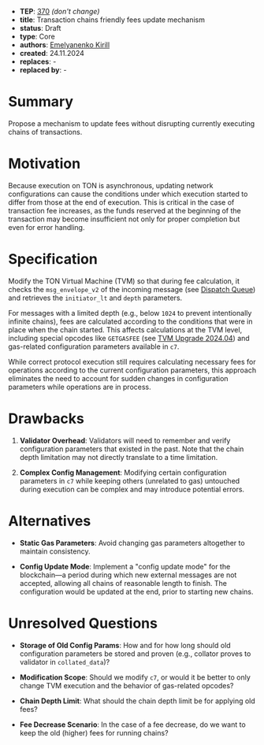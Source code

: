 - **TEP**: [370](https://github.com/ton-blockchain/TEPs/pull/370) *(don't change)*
- **title**: Transaction chains friendly fees update mechanism
- **status**: Draft
- **type**: Core
- **authors**: [Emelyanenko Kirill](https://github.com/EmelyanenkoK)
- **created**: 24.11.2024
- **replaces**: -
- **replaced by**: -

# Summary

Propose a mechanism to update fees without disrupting currently executing chains of transactions.

# Motivation

Because execution on TON is asynchronous, updating network configurations can cause the conditions under which execution started to differ from those at the end of execution. This is critical in the case of transaction fee increases, as the funds reserved at the beginning of the transaction may become insufficient not only for proper completion but even for error handling.

# Specification

Modify the TON Virtual Machine (TVM) so that during fee calculation, it checks the `msg_envelope_v2` of the incoming message (see [Dispatch Queue](https://github.com/ton-blockchain/TEPs/blob/master/text/0160-dispatch-queue.md)) and retrieves the `initiator_lt` and `depth` parameters.

For messages with a limited depth (e.g., below `1024` to prevent intentionally infinite chains), fees are calculated according to the conditions that were in place when the chain started. This affects calculations at the TVM level, including special opcodes like `GETGASFEE` (see [TVM Upgrade 2024.04](https://docs.ton.org/v3/documentation/tvm/changelog/tvm-upgrade-2024-04#opcodes-to-process-config-parameters)) and gas-related configuration parameters available in `c7`.

While correct protocol execution still requires calculating necessary fees for operations according to the current configuration parameters, this approach eliminates the need to account for sudden changes in configuration parameters while operations are in process.

# Drawbacks

1. **Validator Overhead**: Validators will need to remember and verify configuration parameters that existed in the past. Note that the chain depth limitation may not directly translate to a time limitation.

2. **Complex Config Management**: Modifying certain configuration parameters in `c7` while keeping others (unrelated to gas) untouched during execution can be complex and may introduce potential errors.

# Alternatives

- **Static Gas Parameters**: Avoid changing gas parameters altogether to maintain consistency.

- **Config Update Mode**: Implement a "config update mode" for the blockchain—a period during which new external messages are not accepted, allowing all chains of reasonable length to finish. The configuration would be updated at the end, prior to starting new chains.

# Unresolved Questions

- **Storage of Old Config Params**: How and for how long should old configuration parameters be stored and proven (e.g., collator proves to validator in `collated_data`)?

- **Modification Scope**: Should we modify `c7`, or would it be better to only change TVM execution and the behavior of gas-related opcodes?

- **Chain Depth Limit**: What should the chain depth limit be for applying old fees?

- **Fee Decrease Scenario**: In the case of a fee decrease, do we want to keep the old (higher) fees for running chains?
